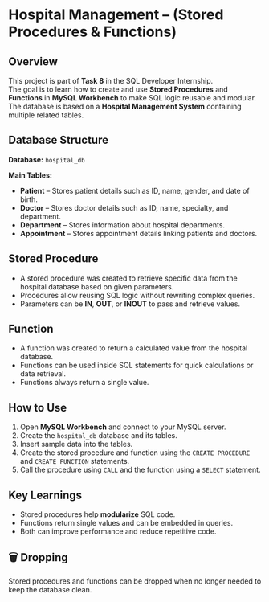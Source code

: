 # Hospital Management – (Stored Procedures & Functions)

##  Overview
This project is part of **Task 8** in the SQL Developer Internship.  
The goal is to learn how to create and use **Stored Procedures** and **Functions** in **MySQL Workbench** to make SQL logic reusable and modular.  
The database is based on a **Hospital Management System** containing multiple related tables.

##  Database Structure
**Database:** `hospital_db`

**Main Tables:**
- **Patient** – Stores patient details such as ID, name, gender, and date of birth.
- **Doctor** – Stores doctor details such as ID, name, specialty, and department.
- **Department** – Stores information about hospital departments.
- **Appointment** – Stores appointment details linking patients and doctors.

##  Stored Procedure
- A stored procedure was created to retrieve specific data from the hospital database based on given parameters.
- Procedures allow reusing SQL logic without rewriting complex queries.
- Parameters can be **IN**, **OUT**, or **INOUT** to pass and retrieve values.

##  Function
- A function was created to return a calculated value from the hospital database.
- Functions can be used inside SQL statements for quick calculations or data retrieval.
- Functions always return a single value.

##  How to Use
1. Open **MySQL Workbench** and connect to your MySQL server.
2. Create the `hospital_db` database and its tables.
3. Insert sample data into the tables.
4. Create the stored procedure and function using the `CREATE PROCEDURE` and `CREATE FUNCTION` statements.
5. Call the procedure using `CALL` and the function using a `SELECT` statement.

##  Key Learnings
- Stored procedures help **modularize** SQL code.
- Functions return single values and can be embedded in queries.
- Both can improve performance and reduce repetitive code.

## 🗑 Dropping
Stored procedures and functions can be dropped when no longer needed to keep the database clean.
